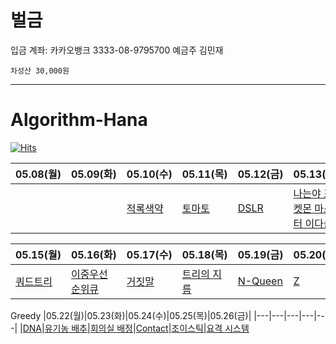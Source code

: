 <head>
    <link rel="Shortcut Icon" type="image/png" 
      href="{{ "./Images/favicon.png"  | absolute_url }}">
</head>

# 벌금

입금 계좌: 카카오뱅크 3333-08-9795700 예금주 김민재

```
차성산 30,000원
```

---

# Algorithm-Hana

[![Hits](https://hits.seeyoufarm.com/api/count/incr/badge.svg?url=https%3A%2F%2Fgithub.com%2Flake041%2Falgorithm-hana&count_bg=%23008485&title_bg=%23B5B5B5&icon=&icon_color=%23E7E7E7&title=hits&edge_flat=false)](https://hits.seeyoufarm.com)


|05.08(월)|05.09(화)|05.10(수)|05.11(목)|05.12(금)|05.13(토)|05.14(일)|
|---|---|---|---|---|---|---|
|||[적록색약](https://www.acmicpc.net/problem/10026)|[토마토](https://www.acmicpc.net/problem/7576)|[DSLR](https://www.acmicpc.net/problem/9019)|[나는야 포켓몬 마스터 이다솜](https://www.acmicpc.net/problem/1620)|[1,2,3 더하기](https://www.acmicpc.net/problem/9095)|

|05.15(월)|05.16(화)|05.17(수)|05.18(목)|05.19(금)|05.20(토)|05.21(일)|
|---|---|---|---|---|---|---|
|[쿼드트리](https://www.acmicpc.net/problem/1992)|[이중우선순위큐](https://www.acmicpc.net/problem/7662)|[거짓말](https://www.acmicpc.net/problem/1043)|[트리의 지름](https://www.acmicpc.net/problem/1167)|[N-Queen](https://www.acmicpc.net/problem/9663)|[Z](https://www.acmicpc.net/problem/1074)|[연결 요소의 개수](https://www.acmicpc.net/problem/11724)|


Greedy
|05.22(월)|05.23(화)|05.24(수)|05.25(목)|05.26(금)|
|---|---|---|---|---|
|[DNA](https://www.acmicpc.net/problem/1969)|[유기농 배추](https://www.acmicpc.net/problem/1012)|[회의실 배정](https://www.acmicpc.net/problem/1931)|[Contact](https://www.acmicpc.net/problem/1013)|[조이스틱](https://school.programmers.co.kr/learn/courses/30/lessons/42860)|[요격 시스템](https://www.acmicpc.net/problem/1931)
